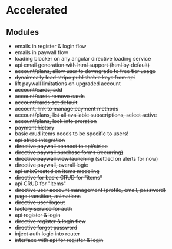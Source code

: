 
# Accelerated

## Modules
- emails in register & login flow
- emails in paywall flow
- loading blocker on any angular directive loading service
- ~~api email generation with html support (html by default)~~
- ~~account/plans, allow user to downgrade to free tier usage~~
- ~~dynaimcally load stripe publishable keys from api~~
- ~~lift paywall limitations on upgraded account~~
- ~~account/cards, add~~
- ~~account/cards remove cards~~
- ~~account/cards set default~~
- ~~account, link to manage payment methods~~
- ~~account/plans, list all available subscriptions, select active~~
- ~~account/plans, look into proration~~
- ~~payment history~~
- ~~basic crud items needs to be specific to users!~~
- ~~api stripe integration~~
- ~~directive paywall connect to api/stripe~~
- ~~directive paywall purchase forms (recurring)~~
- ~~directive paywall view launching~~ (settled on alerts for now)
- ~~directive paywall, overall logic~~
- ~~api unixCreated on items modeling~~
- ~~directive for basic CRUD for "items"~~
- ~~api CRUD for "items"~~
- ~~directive user account management (profile, email, password)~~
- ~~page transition, animations~~
- ~~directive user logout~~
- ~~factory service for auth~~
- ~~api register & login~~
- ~~directive register & login flow~~
- ~~directive forgot password~~
- ~~inject auth logic into router~~
- ~~interface with api for register & login~~
